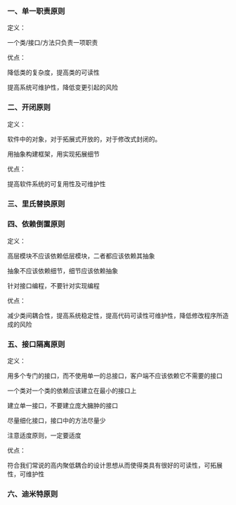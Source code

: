 ### 一、单一职责原则

定义：

一个类/接口/方法只负责一项职责

优点：

降低类的复杂度，提高类的可读性

提高系统可维护性，降低变更引起的风险



### 二、开闭原则

定义：

软件中的对象，对于拓展式开放的，对于修改式封闭的。

用抽象构建框架，用实现拓展细节

优点：

提高软件系统的可复用性及可维护性



### 三、里氏替换原则





### 四、依赖倒置原则

定义：

高层模块不应该依赖低层模块，二者都应该依赖其抽象

抽象不应该依赖细节，细节应该依赖抽象

针对接口编程，不要针对实现编程

优点：

减少类间耦合性，提高系统稳定性，提高代码可读性可维护性，降低修改程序所造成的风险

### 五、接口隔离原则

定义：

用多个专门的接口，而不使用单一的总接口，客户端不应该依赖它不需要的接口

一个类对一个类的依赖应该建立在最小的接口上

建立单一接口，不要建立庞大臃肿的接口

尽量细化接口，接口中的方法尽量少

注意适度原则，一定要适度

优点：

符合我们常说的高内聚低耦合的设计思想从而使得类具有很好的可读性，可拓展性，可维护性



### 六、迪米特原则